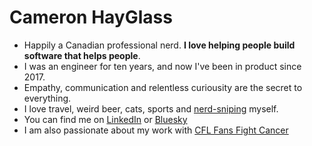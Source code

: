 # Cameron HayGlass
* Happily a Canadian professional nerd. **I love helping people build software that helps people**.
* I was an engineer for ten years, and now I've been in product since 2017.
* Empathy, communication and relentless curiousity are the secret to everything. 
* I love travel, weird beer, cats, sports and [nerd-sniping](https://xkcd.com/356/) myself. 
* You can find me on [LinkedIn](https://www.linkedin.com/in/chayglass/) or [Bluesky](https://bsky.app/profile/chayglass.bsky.social)
* I am also passionate about my work with [CFL Fans Fight Cancer](https://www.cflfansfightcancer.com)
